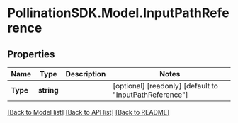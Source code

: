 
# PollinationSDK.Model.InputPathReference

## Properties

Name | Type | Description | Notes
------------ | ------------- | ------------- | -------------
**Type** | **string** |  | [optional] [readonly] [default to "InputPathReference"]

[[Back to Model list]](../README.md#documentation-for-models)
[[Back to API list]](../README.md#documentation-for-api-endpoints)
[[Back to README]](../README.md)

